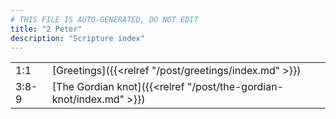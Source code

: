 ```yaml
---
# THIS FILE IS AUTO-GENERATED, DO NOT EDIT
title: "2 Peter"
description: "Scripture index"
---
```


|  |  |
| --- | --- |
| 1:1 | [Greetings]({{<relref "/post/greetings/index.md" >}}) |
| 3:8-9 | [The Gordian knot]({{<relref "/post/the-gordian-knot/index.md" >}}) |
